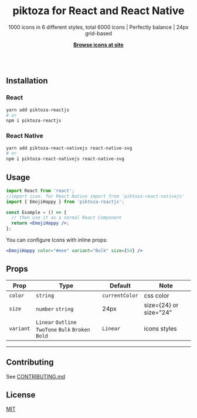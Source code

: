 <h1 align="center">piktoza for React and React Native</h1>

<p align="center">
  1000 icons in 6 different styles, total 6000 icons | 
Perfectly balance | 
24px grid-based
<p>

  <p align="center">
    <a href="https://piktoza.pages.dev/"><strong>Browse icons at site</strong></a>
  </p>
<br>
<br>

## Installation

### React

```bash
yarn add piktoza-reactjs
# or
npm i piktoza-reactjs
```

### React Native

```bash
yarn add piktoza-react-nativejs react-native-svg
# or
npm i piktoza-react-nativejs react-native-svg
```

## Usage

```jsx
import React from 'react';
//import icon. for React Native import from 'piktoza-react-nativejs'
import { EmojiHappy } from 'piktoza-reactjs';

const Example = () => {
  // then use it as a normal React Component
  return <EmojiHappy />;
};
```

You can configure Icons with inline props:

```jsx
<EmojiHappy color="#eee" variant="Bulk" size={54} />
```

## Props

| Prop      | Type                                                | Default        | Note                   |
| --------- | --------------------------------------------------- | -------------- | ---------------------- |
| `color`   | `string`                                            | `currentColor` | css color              |
| `size`    | `number` `string`                                   | 24px           | size={24} or size="24" |
| `variant` | `Linear` `Outline` `TwoTone` `Bulk` `Broken` `Bold` | `Linear`       | icons styles           |

---

## Contributing

See [CONTRIBUTING.md](./CONTRIBUTING.md)

## License

[MIT](./LICENSE)
